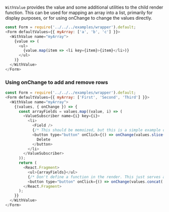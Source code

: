 `WithValue` provides the value and some additional utilities to the child render
function. This can be used for mapping an array into a list, primarily for display
purposes, or for using onChange to change the values directly.

```js
const Form = require('../../../examples/wrapper').default;
<Form defaultValues={{ myArray: ['a', 'b', 'c'] }}>
  <WithValue name="myArray">
    {value => (
      <ul>
        {value.map(item => <li key={item}>{item}</li>)}
      </ul>
    )}
  </WithValue>
</Form>
```

### Using onChange to add and remove rows

```js
const Form = require('../../../examples/wrapper').default;
<Form defaultValues={{ myArray: ['First', 'Second', 'Third'] }}>
  <WithValue name="myArray">
    {(values, { onChange }) => {
      const arrayFields = values.map((value, i) => (
        <ValueSubscriber name={i} key={i}>
          <li>
            <Field />
            {/* This should be memoized, but this is a simple example of deleting values */}
            <button type="button" onClick={() => onChange(values.slice(0, i).concat(values.slice(i + 1)))}>
              Delete
            </button>
          </li>
        </ValueSubscriber>
      ));
      return (
        <React.Fragment>
          <ul>{arrayFields}</ul>
          {/* Don't define a function in the render. This just serves as a simple example */}
          <button type="button" onClick={() => onChange(values.concat(''))}>Add</button>
        </React.Fragment>
      );
    }}
  </WithValue>
</Form>
```
